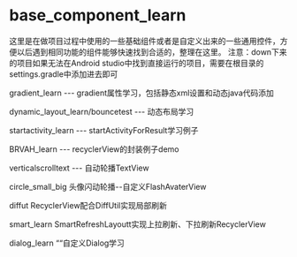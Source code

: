 # base_component_learn
这里是在做项目过程中使用的一些基础组件或者是自定义出来的一些通用控件，方便以后遇到相同功能的组件能够快速找到合适的，整理在这里。
注意：down下来的项目如果无法在Android studio中找到直接运行的项目，需要在根目录的settings.gradle中添加进去即可

gradient_learn --- gradient属性学习，包括静态xml设置和动态java代码添加

dynamic_layout_learn/bouncetest --- 动态布局学习

startactivity_learn --- startActivityForResult学习例子

BRVAH_learn --- recyclerView的封装例子demo

verticalscrolltext --- 自动轮播TextView

circle_small_big	头像闪动轮播--自定义FlashAvaterView

diffut	RecyclerView配合DiffUtil实现局部刷新

smart_learn	SmartRefreshLayoutt实现上拉刷新、下拉刷新RecyclerView

dialog_learn	““自定义Dialog学习



